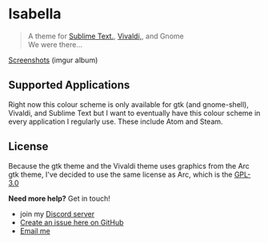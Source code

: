 # Isabella
> A theme for [Sublime Text.](https://www.sublimetext.com/), [Vivaldi,](https://vivaldi.com/), and Gnome  
> We were there...

[Screenshots](https://imgur.com/a/p7yC7B7) (imgur album)

## Supported Applications
Right now this colour scheme is only available for gtk (and gnome-shell), Vivaldi, and Sublime Text but I want to eventually have this colour scheme in every application I regularly use. These include Atom and Steam.

## License
Because the gtk theme and the Vivaldi theme uses graphics from the Arc gtk theme, I've decided to use the same license as Arc, which is the [GPL-3.0](./LICENSE)

**Need more help?** Get in touch!
- join my [Discord server](https://discord.gg/ZfDP2ZV)
- [Create an issue here on GitHub](https://github.com/Tiamarth/Isabella/issues/new)
- [Email me](mailto:jontiamac@gmail.com)
